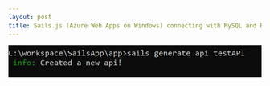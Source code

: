 ```yaml
---
layout: post
title: Sails.js (Azure Web Apps on Windows) connecting with MySQL and Redis Cache
---
```







![1](/content/images/2018/08/1.PNG)
